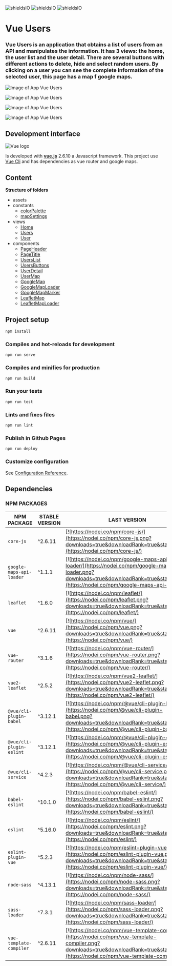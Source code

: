 ![shieldsIO](https://img.shields.io/github/issues/beatrizsmerino/vue-users)
![shieldsIO](https://img.shields.io/github/forks/beatrizsmerino/vue-users)
![shieldsIO](https://img.shields.io/github/stars/beatrizsmerino/vue-users)

# Vue Users

### Vue Users is an application that obtains a list of users from an API and manipulates the information. It has 3 views: the home, the user list and the user detail. There are several buttons with different actions to delete, hide and select random users. By clicking on a user you can see the complete information of the selected user, this page has a map f google maps.

![Image of App Vue Users](https://github.com/beatrizsmerino/vue-users/blob/master/doc/images/vue-users-1.png)

![Image of App Vue Users](https://github.com/beatrizsmerino/vue-users/blob/master/doc/images/vue-users-2.png)

![Image of App Vue Users](https://github.com/beatrizsmerino/vue-users/blob/master/doc/images/vue-users-3.png)

![Image of App Vue Users](https://github.com/beatrizsmerino/vue-users/blob/master/doc/images/vue-users-4.png)

## Development interface

![Vue logo](https://github.com/beatrizsmerino/vue-users/blob/master/doc/images/vue-js-2.jpg)

Is developed with **[vue.js](https://vuejs.org/)** 2.6.10 a Javascript framework. This project use [Vue Cli](https://cli.vuejs.org/) and has dependencies as vue router and google maps.

## Content

**Structure of folders**

-   assets
-   constants
    -   [colorPalette](https://github.com/beatrizsmerino/vue-users/blob/master/src/constants/colorPalette.js)
    -   [mapSettings](https://github.com/beatrizsmerino/vue-users/blob/master/src/constants/mapSettings.js)
-   views
    -   [Home](https://github.com/beatrizsmerino/vue-users/blob/master/src/views/Home.vue)
    -   [Users](https://github.com/beatrizsmerino/vue-users/blob/master/src/views/Users.vue)
    -   [User](https://github.com/beatrizsmerino/vue-users/blob/master/src/views/User.vue)
-   components
    -   [PageHeader](https://github.com/beatrizsmerino/vue-users/blob/master/src/components/PageHeader.vue)
    -   [PageTitle](https://github.com/beatrizsmerino/vue-users/blob/master/src/components/PageTitle.vue)
    -   [UsersList](https://github.com/beatrizsmerino/vue-users/blob/master/src/components/UsersList.vue)
    -   [UsersButtons](https://github.com/beatrizsmerino/vue-users/blob/master/src/components/UsersButtons.vue)
    -   [UserDetail](https://github.com/beatrizsmerino/vue-users/blob/master/src/components/UserDetail.vue)
    -   [UserMap](https://github.com/beatrizsmerino/vue-users/blob/master/src/components/UserMap.vue)
    -   [GoogleMap](https://github.com/beatrizsmerino/vue-users/blob/master/src/components/GoogleMap.vue)
    -   [GoogleMapLoader](https://github.com/beatrizsmerino/vue-users/blob/master/src/components/GoogleMapLoader.vue)
    -   [GoogleMapMarker](https://github.com/beatrizsmerino/vue-users/blob/master/src/components/GoogleMapMarker.vue)
    -   [LeafletMap](https://github.com/beatrizsmerino/vue-users/blob/master/src/components/LeafletMap.vue)
    -   [LeafletMapLoader](https://github.com/beatrizsmerino/vue-users/blob/master/src/components/LeafletMapLoader.vue)

## Project setup

```
npm install
```

### Compiles and hot-reloads for development

```
npm run serve
```

### Compiles and minifies for production

```
npm run build
```

### Run your tests

```
npm run test
```

### Lints and fixes files

```
npm run lint
```

### Publish in Github Pages

```
npm run deploy
```

### Customize configuration

See [Configuration Reference](https://cli.vuejs.org/config/).

## Dependencies

### NPM PACKAGES

| NPM PACKAGE              | STABLE VERSION | LAST VERSION                                                                                                                                                                                 |
| ------------------------ | -------------- | -------------------------------------------------------------------------------------------------------------------------------------------------------------------------------------------- |
| `core-js`                | ^2.6.11        | [![https://nodei.co/npm/core-js/](https://nodei.co/npm/core-js.png?downloads=true&downloadRank=true&stars=true)](https://nodei.co/npm/core-js/)                                              |
| `google-maps-api-loader` | ^1.1.1         | [![https://nodei.co/npm/google-maps-api-loader/](https://nodei.co/npm/google-maps-api-loader.png?downloads=true&downloadRank=true&stars=true)](https://nodei.co/npm/google-maps-api-loader/) |
| `leaflet`                | ^1.6.0         | [![https://nodei.co/npm/leaflet/](https://nodei.co/npm/leaflet.png?downloads=true&downloadRank=true&stars=true)](https://nodei.co/npm/leaflet/)                                              |
| `vue`                    | ^2.6.11        | [![https://nodei.co/npm/vue/](https://nodei.co/npm/vue.png?downloads=true&downloadRank=true&stars=true)](https://nodei.co/npm/vue/)                                                          |
| `vue-router`             | ^3.1.6         | [![https://nodei.co/npm/vue-router/](https://nodei.co/npm/vue-router.png?downloads=true&downloadRank=true&stars=true)](https://nodei.co/npm/vue-router/)                                     |
| `vue2-leaflet`           | ^2.5.2         | [![https://nodei.co/npm/vue2-leaflet/](https://nodei.co/npm/vue2-leaflet.png?downloads=true&downloadRank=true&stars=true)](https://nodei.co/npm/vue2-leaflet/)                               |
| `@vue/cli-plugin-babel`  | ^3.12.1        | [![https://nodei.co/npm/@vue/cli-plugin-babel/](https://nodei.co/npm/@vue/cli-plugin-babel.png?downloads=true&downloadRank=true&stars=true)](https://nodei.co/npm/@vue/cli-plugin-babel/)    |
| `@vue/cli-plugin-eslint` | ^3.12.1        | [![https://nodei.co/npm/@vue/cli-plugin-eslint/](https://nodei.co/npm/@vue/cli-plugin-eslint.png?downloads=true&downloadRank=true&stars=true)](https://nodei.co/npm/@vue/cli-plugin-eslint/) |
| `@vue/cli-service`       | ^4.2.3         | [![https://nodei.co/npm/@vue/cli-service/](https://nodei.co/npm/@vue/cli-service.png?downloads=true&downloadRank=true&stars=true)](https://nodei.co/npm/@vue/cli-service/)                   |
| `babel-eslint`           | ^10.1.0        | [![https://nodei.co/npm/babel-eslint/](https://nodei.co/npm/babel-eslint.png?downloads=true&downloadRank=true&stars=true)](https://nodei.co/npm/babel-eslint/)                               |
| `eslint`                 | ^5.16.0        | [![https://nodei.co/npm/eslint/](https://nodei.co/npm/eslint.png?downloads=true&downloadRank=true&stars=true)](https://nodei.co/npm/eslint/)                                                 |
| `eslint-plugin-vue`      | ^5.2.3         | [![https://nodei.co/npm/eslint-plugin-vue/](https://nodei.co/npm/eslint-plugin-vue.png?downloads=true&downloadRank=true&stars=true)](https://nodei.co/npm/eslint-plugin-vue/)                |
| `node-sass`              | ^4.13.1        | [![https://nodei.co/npm/node-sass/](https://nodei.co/npm/node-sass.png?downloads=true&downloadRank=true&stars=true)](https://nodei.co/npm/node-sass/)                                        |
| `sass-loader`            | ^7.3.1         | [![https://nodei.co/npm/sass-loader/](https://nodei.co/npm/sass-loader.png?downloads=true&downloadRank=true&stars=true)](https://nodei.co/npm/sass-loader/)                                  |
| `vue-template-compiler`  | ^2.6.11        | [![https://nodei.co/npm/vue-template-compiler/](https://nodei.co/npm/vue-template-compiler.png?downloads=true&downloadRank=true&stars=true)](https://nodei.co/npm/vue-template-compiler/)    |
